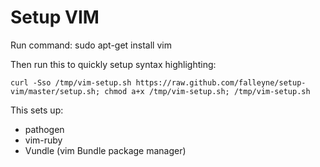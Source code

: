 Setup VIM
==========

Run command:
	sudo apt-get install vim

Then run this to quickly setup syntax highlighting:

	curl -Sso /tmp/vim-setup.sh https://raw.github.com/falleyne/setup-vim/master/setup.sh; chmod a+x /tmp/vim-setup.sh; /tmp/vim-setup.sh

This sets up:
- pathogen
- vim-ruby
- Vundle (vim Bundle package manager)

